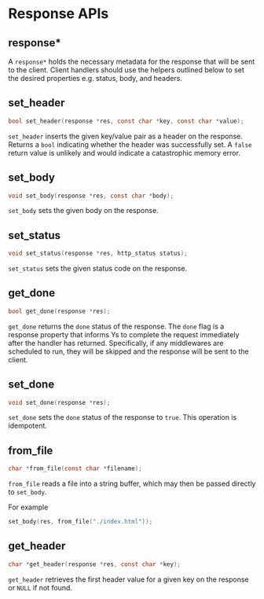 # Response APIs

## response*

A `response*` holds the necessary metadata for the response that will be
sent to the client. Client handlers should use the helpers outlined below to set the desired properties e.g. status, body, and headers.

## set_header

```c
bool set_header(response *res, const char *key, const char *value);
```

`set_header` inserts the given key/value pair as a header on the response. Returns a `bool` indicating whether the header was successfully set. A `false` return value is unlikely and would indicate a catastrophic memory error.

## set_body

```c
void set_body(response *res, const char *body);
```

`set_body` sets the given body on the response.

## set_status

```c
void set_status(response *res, http_status status);
```

`set_status` sets the given status code on the response.

## get_done

```c
bool get_done(response *res);
```

`get_done` returns the `done` status of the response. The `done` flag is a response property that informs Ys to complete the request immediately after the handler has returned. Specifically, if any middlewares are scheduled to run, they will be skipped and the response will be sent to the client.


## set_done

```c
void set_done(response *res);
```

`set_done` sets the `done` status of the response to `true`. This operation is
idempotent.


## from_file

```c
char *from_file(const char *filename);
```

`from_file` reads a file into a string buffer, which may then be passed
directly to `set_body`.

For example

```c
set_body(res, from_file("./index.html"));
```

## get_header

```c
char *get_header(response *res, const char *key);
```

`get_header` retrieves the first header value for a given key on
the response or `NULL` if not found.
